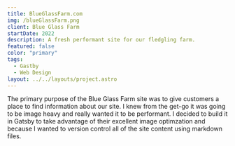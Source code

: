 ```yaml
---
title: BlueGlassFarm.com
img: /blueGlassFarm.png
client: Blue Glass Farm
startDate: 2022
description: A fresh performant site for our fledgling farm.
featured: false
color: "primary"
tags:
  - Gastby
  - Web Design
layout: ../../layouts/project.astro
---
```

The primary purpose of the Blue Glass Farm site was to give customers a place to find information about our site. I knew from the get-go it was going to be image heavy and really wanted it to be performant. I decided to build it in Gatsby to take advantage of their excellent image optimzation and because I wanted to version control all of the site content using markdown files.